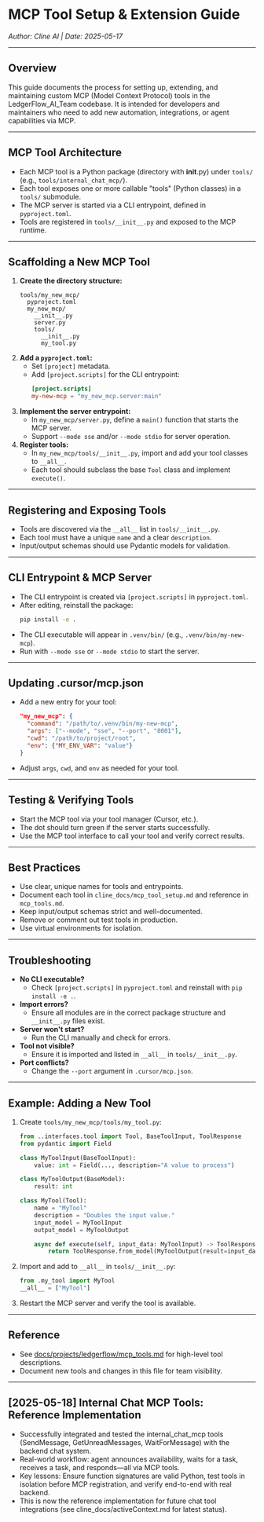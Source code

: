 # MCP Tool Setup & Extension Guide

*Author: Cline AI | Date: 2025-05-17*

---

## Overview
This guide documents the process for setting up, extending, and maintaining custom MCP (Model Context Protocol) tools in the LedgerFlow_AI_Team codebase. It is intended for developers and maintainers who need to add new automation, integrations, or agent capabilities via MCP.

---

## MCP Tool Architecture
- Each MCP tool is a Python package (directory with __init__.py) under `tools/` (e.g., `tools/internal_chat_mcp/`).
- Each tool exposes one or more callable "tools" (Python classes) in a `tools/` submodule.
- The MCP server is started via a CLI entrypoint, defined in `pyproject.toml`.
- Tools are registered in `tools/__init__.py` and exposed to the MCP runtime.

---

## Scaffolding a New MCP Tool
1. **Create the directory structure:**
   ```
   tools/my_new_mcp/
     pyproject.toml
     my_new_mcp/
       __init__.py
       server.py
       tools/
         __init__.py
         my_tool.py
   ```
2. **Add a `pyproject.toml`:**
   - Set `[project]` metadata.
   - Add `[project.scripts]` for the CLI entrypoint:
     ```toml
     [project.scripts]
     my-new-mcp = "my_new_mcp.server:main"
     ```
3. **Implement the server entrypoint:**
   - In `my_new_mcp/server.py`, define a `main()` function that starts the MCP server.
   - Support `--mode sse` and/or `--mode stdio` for server operation.
4. **Register tools:**
   - In `my_new_mcp/tools/__init__.py`, import and add your tool classes to `__all__`.
   - Each tool should subclass the base `Tool` class and implement `execute()`.

---

## Registering and Exposing Tools
- Tools are discovered via the `__all__` list in `tools/__init__.py`.
- Each tool must have a unique `name` and a clear `description`.
- Input/output schemas should use Pydantic models for validation.

---

## CLI Entrypoint & MCP Server
- The CLI entrypoint is created via `[project.scripts]` in `pyproject.toml`.
- After editing, reinstall the package:
  ```sh
  pip install -e .
  ```
- The CLI executable will appear in `.venv/bin/` (e.g., `.venv/bin/my-new-mcp`).
- Run with `--mode sse` or `--mode stdio` to start the server.

---

## Updating .cursor/mcp.json
- Add a new entry for your tool:
  ```json
  "my_new_mcp": {
    "command": "/path/to/.venv/bin/my-new-mcp",
    "args": ["--mode", "sse", "--port", "8001"],
    "cwd": "/path/to/project/root",
    "env": {"MY_ENV_VAR": "value"}
  }
  ```
- Adjust `args`, `cwd`, and `env` as needed for your tool.

---

## Testing & Verifying Tools
- Start the MCP tool via your tool manager (Cursor, etc.).
- The dot should turn green if the server starts successfully.
- Use the MCP tool interface to call your tool and verify correct results.

---

## Best Practices
- Use clear, unique names for tools and entrypoints.
- Document each tool in `cline_docs/mcp_tool_setup.md` and reference in `mcp_tools.md`.
- Keep input/output schemas strict and well-documented.
- Remove or comment out test tools in production.
- Use virtual environments for isolation.

---

## Troubleshooting
- **No CLI executable?**
  - Check `[project.scripts]` in `pyproject.toml` and reinstall with `pip install -e .`.
- **Import errors?**
  - Ensure all modules are in the correct package structure and `__init__.py` files exist.
- **Server won't start?**
  - Run the CLI manually and check for errors.
- **Tool not visible?**
  - Ensure it is imported and listed in `__all__` in `tools/__init__.py`.
- **Port conflicts?**
  - Change the `--port` argument in `.cursor/mcp.json`.

---

## Example: Adding a New Tool
1. Create `tools/my_new_mcp/tools/my_tool.py`:
   ```python
   from ..interfaces.tool import Tool, BaseToolInput, ToolResponse
   from pydantic import Field

   class MyToolInput(BaseToolInput):
       value: int = Field(..., description="A value to process")

   class MyToolOutput(BaseModel):
       result: int

   class MyTool(Tool):
       name = "MyTool"
       description = "Doubles the input value."
       input_model = MyToolInput
       output_model = MyToolOutput

       async def execute(self, input_data: MyToolInput) -> ToolResponse:
           return ToolResponse.from_model(MyToolOutput(result=input_data.value * 2))
   ```
2. Import and add to `__all__` in `tools/__init__.py`:
   ```python
   from .my_tool import MyTool
   __all__ = ["MyTool"]
   ```
3. Restart the MCP server and verify the tool is available.

---

## Reference
- See [docs/projects/ledgerflow/mcp_tools.md](../docs/projects/ledgerflow/mcp_tools.md) for high-level tool descriptions.
- Document new tools and changes in this file for team visibility.

---

## [2025-05-18] Internal Chat MCP Tools: Reference Implementation
- Successfully integrated and tested the internal_chat_mcp tools (SendMessage, GetUnreadMessages, WaitForMessage) with the backend chat system.
- Real-world workflow: agent announces availability, waits for a task, receives a task, and responds—all via MCP tools.
- Key lessons: Ensure function signatures are valid Python, test tools in isolation before MCP registration, and verify end-to-end with real backend.
- This is now the reference implementation for future chat tool integrations (see cline_docs/activeContext.md for latest status). 